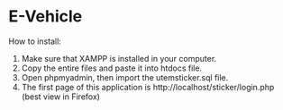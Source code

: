 # E-Vehicle

How to install:

1. Make sure that XAMPP is installed in your computer.
2. Copy the entire files and paste it into htdocs file.
3. Open phpmyadmin, then import the utemsticker.sql file.
4. The first page of this application is http://localhost/sticker/login.php (best view in Firefox)
